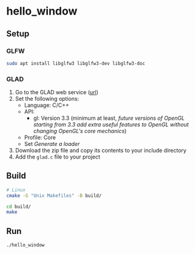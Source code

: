 # hello_window

## Setup

### GLFW

```sh
sudo apt install libglfw3 libglfw3-dev libglfw3-doc
```

### GLAD

1. Go to the GLAD web service ([url](https://glad.dav1d.de/))
2. Set the following options:
   - Language: C/C++
   - API:
     - gl: Version 3.3 (minimum at least, _future versions of OpenGL starting_
      _from 3.3 add extra useful features to OpenGL without changing OpenGL's_
      _core mechanics_)
   - Profile: Core
   - Set _Generate a loader_
3. Download the zip file and copy its contents to your include directory
4. Add the `glad.c` file to your project

## Build

```sh
# Linux
cmake -G "Unix Makefiles" -B build/

cd build/
make
```

## Run

```sh
./hello_window
```
